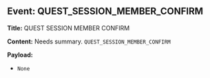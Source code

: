 ## Event: QUEST_SESSION_MEMBER_CONFIRM

**Title:** QUEST SESSION MEMBER CONFIRM

**Content:**
Needs summary.
`QUEST_SESSION_MEMBER_CONFIRM`

**Payload:**
- `None`